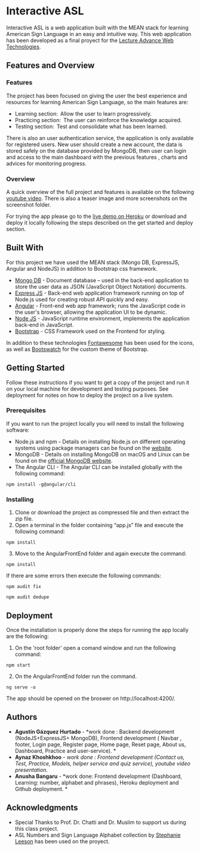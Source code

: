 ﻿# Interactive ASL

Interactive ASL is a web application built with the MEAN stack for learning American Sign Language in an easy and intuitive way. This web application has been developed as a final proyect for the [Lecture Advance Web Technologies](https://www.uni-due.de/soco/teaching/courses/lecture-advwebtech-ss18.php).

## Features and Overview

### Features
The project has been focused on giving the user the best experience and resources for learning American Sign Language, so the main features are: 

* Learning section: Allow the user to learn progressively.
* Practicing section: The user can reinforce the knowledge acquired.
* Testing section: Test and consolidate what has been learned.

There is also an user authentication service, the application is only available for registered users. New user should create a new account, the data is stored safely on the database provided by MongoDB, then user can login and access to the main dashboard with the previous features , charts and advices for monitoring progress.

### Overview

A quick overview of the full project and features is available on the following [youtube video](https://www.youtube.com/watch?v=CTCzfniKJE8). There is also a teaser image and more screenshots on the screenshot folder.

For trying the app please go to the [live demo on Heroku](https://interactive-asl.herokuapp.com/) or download and deploy it locally following the steps described on the get started and deploy section.

## Built With

For this project we have used the MEAN stack (Mongo DB, ExpressJS, Angular and NodeJS) in addition to Bootstrap css framework.

* [Mongo DB](https://www.mongodb.com/) - Document database – used in the back-end application to store the user data as JSON (JavaScript Object Notation) documents.
* [Express JS](https://expressjs.com/) - Back-end web application framework running on top of Node.js  used for creating robust API quickly and easy.
* [Angular](https://angular.io/) - Front-end web app framework; runs the JavaScript code in the user's browser, allowing the application UI to be dynamic.
* [Node JS](https://nodejs.org/en/) - JavaScript runtime environment, implements the application back-end in JavaScript.
* [Bootstrap](https://getbootstrap.com/) - CSS Framework used on the Frontend for styling.

In addition to these technologies [Fontawesome](https://fontawesome.com/) has been used for the icons, as well as [Bootswatch](https://bootswatch.com/) for the custom theme of Bootstrap.

## Getting Started

Follow these instructions if you want to get a copy of the project  and run it on your local machine for development and testing purposes. See deployment for notes on how to deploy the project on a live system.

### Prerequisites

If you want to run the project locally you will need to install the following software:

* Node.js and npm - Details on installing Node.js on different operating systems using package managers can be found on the [website](https://nodejs.org/en/download/package-manager/#windows).
* MongoDB - Details  on  installing  MongoDB  on  macOS  and  Linux  can  be  found  on  the  [official  MongoDB  website](https://docs.mongodb.com/manual/administration/install-community/).
* The Angular CLI - The Angular CLI can be installed globally with the following command:

```
npm install -g@angular/cli
```

### Installing

1. Clone or download the project as compressed file and then extract the zip file.
2. Open a terminal in the folder containing “app.js” file and execute the following command:

```
npm install 
```

3. Move to the AngularFrontEnd folder and again execute the command:

```
npm install 
```
If there are some errors then execute the following commands:

```
npm audit fix
```
```
npm audit dedupe
```

## Deployment

Once the installation is properly done the steps for running the app locally are the following:

1. On the 'root folder' open a comand window and run the following command:

```
npm start
```

2. On the AngularFrontEnd folder run the command.

```
ng serve -o
```

The app should be opened on the broswer on http://localhost:4200/.


## Authors

* **Agustín Gázquez Hurtado** - *work done : Backend development (NodeJS+ExpressJS+ MongoDB), Frontend development ( Navbar , footer, Login page, Register page, Home page, Reset page, About us, Dashboard, Practice and user-service). * 
* **Aynaz Khoshkhoo** - *work done : Frontend development (Contact us, Test, Practice, Models, helper service and quiz service), youtube video presentation.* 
* **Anusha Bangaru** - *work done: Frontend development (Dashboard, Learning: number, alphabet and phrases), Heroku deployment and Github deployment. * 

## Acknowledgments

* Special Thanks to Prof. Dr. Chatti and Dr. Muslim to support us during this class project.
* ASL Numbers and Sign Language Alphabet collection by [Stephanie Leeson](https://thenounproject.com/DesignPirate/) has been used on the proyect.
